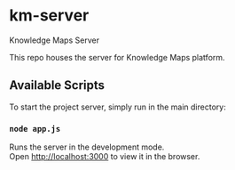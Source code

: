 # km-server
Knowledge Maps Server 

This repo houses the server for Knowledge Maps platform. 

## Available Scripts

To start the project server, simply run in the main directory: 

### `node app.js`

Runs the server in the development mode.<br />
Open [http://localhost:3000](http://localhost:3000) to view it in the browser.
